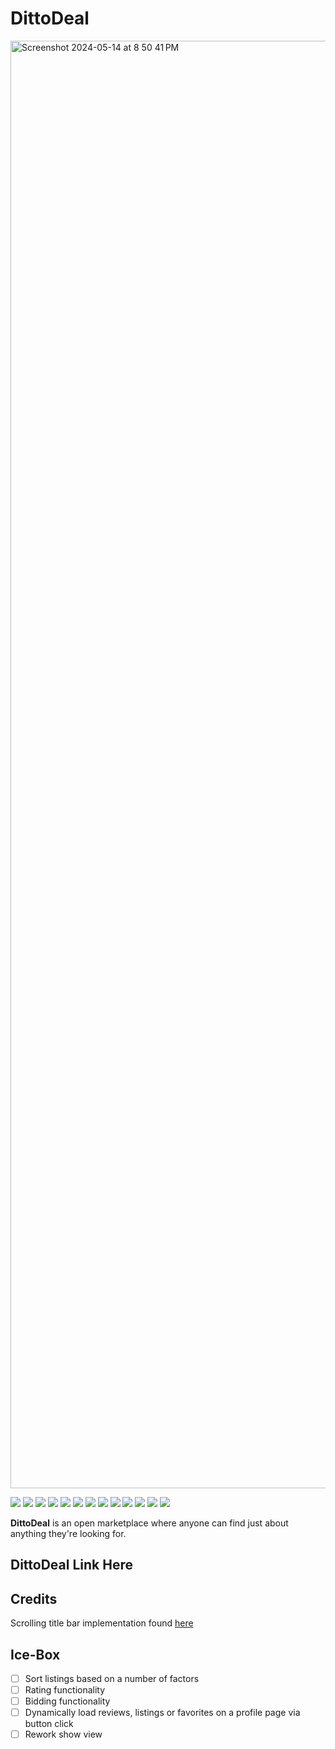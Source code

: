 # DittoDeal

<img width="2316" alt="Screenshot 2024-05-14 at 8 50 41 PM" src="https://github.com/Bpost129/dittodeal-front-end/assets/54043400/c79c28ff-24a3-443f-853d-ef51478e5cd3">


<img src="https://img.shields.io/badge/CSS3-1572B6.svg?style=for-the-badge&logo=CSS3&logoColor=white"> <img src="https://img.shields.io/badge/HTML5-E34F26.svg?style=for-the-badge&logo=HTML5&logoColor=white"> <img src="https://img.shields.io/badge/JavaScript-F7DF1E.svg?style=for-the-badge&logo=JavaScript&logoColor=black"> <img src="https://img.shields.io/badge/Git-F05032.svg?style=for-the-badge&logo=Git&logoColor=white"> <img src="https://img.shields.io/badge/Mongoose-880000.svg?style=for-the-badge&logo=Mongoose&logoColor=white"> <img src="https://img.shields.io/badge/MongoDB-47A248.svg?style=for-the-badge&logo=MongoDB&logoColor=white"> <img src="https://img.shields.io/badge/Express-000000.svg?style=for-the-badge&logo=Express&logoColor=white"> <img src="https://img.shields.io/badge/Font%20Awesome-538DD7.svg?style=for-the-badge&logo=Font-Awesome&logoColor=white"> <img src="https://img.shields.io/badge/Trello-0052CC.svg?style=for-the-badge&logo=Trello&logoColor=white"> <img src="https://img.shields.io/badge/Passport-34E27A.svg?style=for-the-badge&logo=Passport&logoColor=white"> <img src="https://img.shields.io/badge/Node.js-339933.svg?style=for-the-badge&logo=nodedotjs&logoColor=white"> <img src="https://img.shields.io/badge/React-61DAFB.svg?style=for-the-badge&logo=React&logoColor=black"> <img src="https://img.shields.io/badge/Postman-FF6C37.svg?style=for-the-badge&logo=Postman&logoColor=white">

**DittoDeal** is an open marketplace where anyone can find just about anything they're looking for.

## DittoDeal Link Here

## Credits
Scrolling title bar implementation found [here](https://codepen.io/stantonl33/pen/QzMLye)

## Ice-Box
- [ ] Sort listings based on a number of factors
- [ ] Rating functionality
- [ ] Bidding functionality
- [ ] Dynamically load reviews, listings or favorites on a profile page via button click
- [ ] Rework show view
